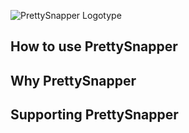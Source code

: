 ![PrettySnapper Logotype](https://github.com/iuriineves/PrettySnapper/assets/60155360/7e8cdd99-d703-4a8c-b402-e9229d0714a3)

## How to use PrettySnapper

## Why PrettySnapper

## Supporting PrettySnapper
